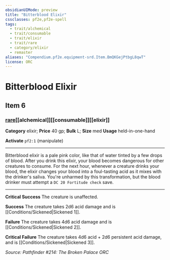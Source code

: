 ```yaml
---
obsidianUIMode: preview
title: "Bitterblood Elixir"
cssclasses: pf2e,pf2e-spell
tags:
  - trait/alchemical
  - trait/consumable
  - trait/elixir
  - trait/rare
  - category/elixir
  - remaster
aliases: "Compendium.pf2e.equipment-srd.Item.BmQKGejPtbgL8qwT"
license: ORC
---
```

# Bitterblood Elixir
## Item 6
### [rare](rare "Rare Rarity Trait")[[alchemical]][[consumable]][[elixir]]

**Category** elixir; 
**Price** 40 gp; 
**Bulk** L; **Size** med
**Usage** held-in-one-hand

**Activate** `pf2:1` (manipulate)

* * *

Bitterblood elixir is a pale pink color, like that of water tinted by a few drops of blood. After you drink this elixir, your blood becomes dangerous for other creatures to consume. For the next hour, whenever a creature drinks your blood, the elixir changes your blood into a foul-tasting acid as it mixes with the drinker's saliva. You're unharmed by this transformation, but the blood drinker must attempt a `DC 20 Fortitude check` save.

* * *

**Critical Success** The creature is unaffected.

**Success** The creature takes 2d6 acid damage and is [[Conditions/Sickened|Sickened 1]].

**Failure** The creature takes 4d6 acid damage and is [[Conditions/Sickened|Sickened 2]].

**Critical Failure** The creature takes 4d6 acid + 2d6 persistent acid damage, and is [[Conditions/Sickened|Sickened 3]].

*Source: Pathfinder #214: The Broken Palace*
*ORC*